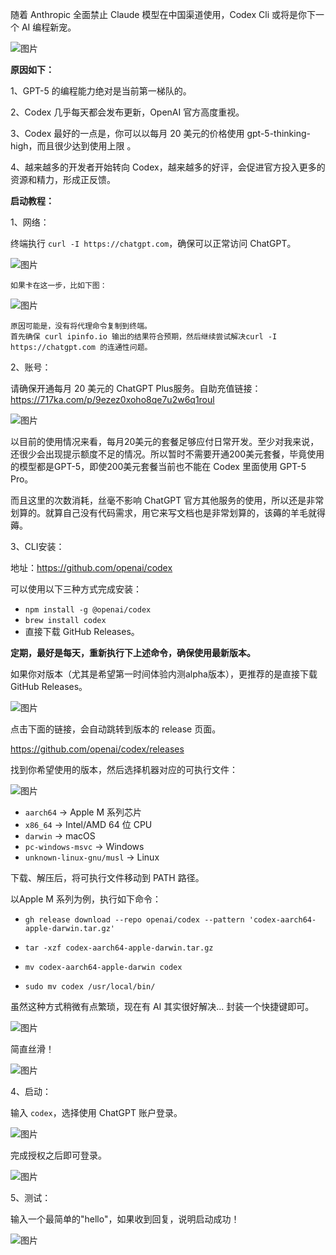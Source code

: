 随着 Anthropic 全面禁止 Claude 模型在中国渠道使用，Codex Cli 或将是你下一个 AI 编程新宠。

![图片](https://restname.oss-cn-hangzhou.aliyuncs.com/640-20250907095035262.png)

**原因如下：**

1、GPT-5 的编程能力绝对是当前第一梯队的。

2、Codex 几乎每天都会发布更新，OpenAI 官方高度重视。

3、Codex 最好的一点是，你可以以每月 20 美元的价格使用 gpt-5-thinking-high，而且很少达到使用上限 。

4、越来越多的开发者开始转向 Codex，越来越多的好评，会促进官方投入更多的资源和精力，形成正反馈。



**启动教程：**

1、网络：

终端执行 `curl -I https://chatgpt.com`，确保可以正常访问 ChatGPT。

![图片](https://restname.oss-cn-hangzhou.aliyuncs.com/640-20250907095035369.png)

```
如果卡在这一步，比如下图：
```

![图片](https://restname.oss-cn-hangzhou.aliyuncs.com/640-20250907095035501.png)

```
原因可能是，没有将代理命令复制到终端。
首先确保 curl ipinfo.io 输出的结果符合预期，然后继续尝试解决curl -I https://chatgpt.com 的连通性问题。
```



2、账号：

请确保开通每月 20 美元的 ChatGPT Plus服务。自助充值链接：https://717ka.com/p/9ezez0xoho8qe7u2w6q1roul

![图片](https://restname.oss-cn-hangzhou.aliyuncs.com/640-20250907095035731.png)

以目前的使用情况来看，每月20美元的套餐足够应付日常开发。至少对我来说，还很少会出现提示额度不足的情况。所以暂时不需要开通200美元套餐，毕竟使用的模型都是GPT-5，即使200美元套餐当前也不能在 Codex 里面使用 GPT-5 Pro。



而且这里的次数消耗，丝毫不影响 ChatGPT 官方其他服务的使用，所以还是非常划算的。就算自己没有代码需求，用它来写文档也是非常划算的，该薅的羊毛就得薅。



3、CLI安装：

地址：https://github.com/openai/codex

可以使用以下三种方式完成安装：

- `npm install -g @openai/codex`
- `brew install codex`
- 直接下载 GitHub Releases。

**定期，最好是每天，重新执行下上述命令，确保使用最新版本。**

如果你对版本（尤其是希望第一时间体验内测alpha版本），更推荐的是直接下载 GitHub Releases。

![图片](https://restname.oss-cn-hangzhou.aliyuncs.com/640-20250907095035856.png)

点击下面的链接，会自动跳转到版本的 release 页面。

https://github.com/openai/codex/releases

找到你希望使用的版本，然后选择机器对应的可执行文件：

![图片](https://restname.oss-cn-hangzhou.aliyuncs.com/640-20250907095035983.png)

- `aarch64` → Apple M 系列芯片
- `x86_64` → Intel/AMD 64 位 CPU
- `darwin` → macOS
- `pc-windows-msvc` → Windows
- `unknown-linux-gnu/musl` → Linux

下载、解压后，将可执行文件移动到 PATH 路径。

以Apple M 系列为例，执行如下命令：

- ```
  gh release download --repo openai/codex --pattern 'codex-aarch64-apple-darwin.tar.gz'
  ```

- ```
  tar -xzf codex-aarch64-apple-darwin.tar.gz
  ```

- ```
  mv codex-aarch64-apple-darwin codex
  ```

- ```
  sudo mv codex /usr/local/bin/
  ```



虽然这种方式稍微有点繁琐，现在有 AI 其实很好解决... 封装一个快捷键即可。

![图片](https://restname.oss-cn-hangzhou.aliyuncs.com/640-20250907095040148.png)

简直丝滑！

![图片](https://restname.oss-cn-hangzhou.aliyuncs.com/640-20250907095040415.png)



4、启动：

输入 `codex`，选择使用 ChatGPT 账户登录。

![图片](https://restname.oss-cn-hangzhou.aliyuncs.com/640-20250907095040757.png)

完成授权之后即可登录。

![图片](https://restname.oss-cn-hangzhou.aliyuncs.com/640-20250907095041207.png)

5、测试：

输入一个最简单的"hello"，如果收到回复，说明启动成功！

![图片](https://restname.oss-cn-hangzhou.aliyuncs.com/640-20250907095041466.png)
